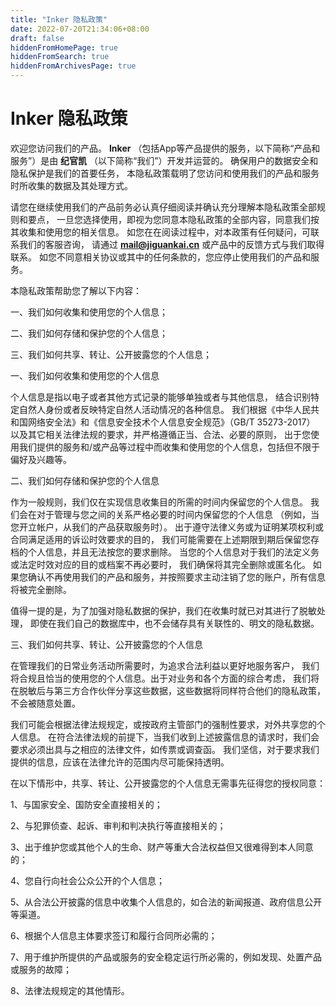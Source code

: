 ```yaml
---
title: "Inker 隐私政策"
date: 2022-07-20T21:34:06+08:00
draft: false
hiddenFromHomePage: true
hiddenFromSearch: true
hiddenFromArchivesPage: true
---
```


# Inker 隐私政策

欢迎您访问我们的产品。 **Inker** （包括App等产品提供的服务，以下简称“产品和服务”）是由 **纪官凯** （以下简称“我们”）开发并运营的。 确保用户的数据安全和隐私保护是我们的首要任务， 本隐私政策载明了您访问和使用我们的产品和服务时所收集的数据及其处理方式。 

请您在继续使用我们的产品前务必认真仔细阅读并确认充分理解本隐私政策全部规则和要点， 一旦您选择使用，即视为您同意本隐私政策的全部内容，同意我们按其收集和使用您的相关信息。 如您在在阅读过程中，对本政策有任何疑问，可联系我们的客服咨询， 请通过 **mail@jiguankai.cn** 或产品中的反馈方式与我们取得联系。 如您不同意相关协议或其中的任何条款的，您应停止使用我们的产品和服务。 

本隐私政策帮助您了解以下内容： 

一、我们如何收集和使用您的个人信息；

二、我们如何存储和保护您的个人信息；

三、我们如何共享、转让、公开披露您的个人信息；

一、我们如何收集和使用您的个人信息 

个人信息是指以电子或者其他方式记录的能够单独或者与其他信息， 结合识别特定自然人身份或者反映特定自然人活动情况的各种信息。 我们根据《中华人民共和国网络安全法》和《信息安全技术个人信息安全规范》（GB/T 35273-2017） 以及其它相关法律法规的要求，并严格遵循正当、合法、必要的原则， 出于您使用我们提供的服务和/或产品等过程中而收集和使用您的个人信息，包括但不限于偏好及兴趣等。 

二、我们如何存储和保护您的个人信息 

作为一般规则，我们仅在实现信息收集目的所需的时间内保留您的个人信息。 我们会在对于管理与您之间的关系严格必要的时间内保留您的个人信息 （例如，当您开立帐户，从我们的产品获取服务时）。 出于遵守法律义务或为证明某项权利或合同满足适用的诉讼时效要求的目的， 我们可能需要在上述期限到期后保留您存档的个人信息，并且无法按您的要求删除。 当您的个人信息对于我们的法定义务或法定时效对应的目的或档案不再必要时， 我们确保将其完全删除或匿名化。 如果您确认不再使用我们的产品和服务，并按照要求主动注销了您的账户，所有信息将被完全删除。 

值得一提的是，为了加强对隐私数据的保护，我们在收集时就已对其进行了脱敏处理， 即使在我们自己的数据库中，也不会储存具有关联性的、明文的隐私数据。 

三、我们如何共享、转让、公开披露您的个人信息 

在管理我们的日常业务活动所需要时，为追求合法利益以更好地服务客户， 我们将合规且恰当的使用您的个人信息。出于对业务和各个方面的综合考虑， 我们将在脱敏后与第三方合作伙伴分享这些数据，这些数据将同样符合他们的隐私政策，不会被随意处置。 

我们可能会根据法律法规规定，或按政府主管部门的强制性要求，对外共享您的个人信息。 在符合法律法规的前提下，当我们收到上述披露信息的请求时，我们会要求必须出具与之相应的法律文件，如传票或调查函。 我们坚信，对于要求我们提供的信息，应该在法律允许的范围内尽可能保持透明。 

在以下情形中，共享、转让、公开披露您的个人信息无需事先征得您的授权同意： 

1、与国家安全、国防安全直接相关的；

2、与犯罪侦查、起诉、审判和判决执行等直接相关的；

3、出于维护您或其他个人的生命、财产等重大合法权益但又很难得到本人同意的； 

4、您自行向社会公众公开的个人信息；

5、从合法公开披露的信息中收集个人信息的，如合法的新闻报道、政府信息公开等渠道。 

6、根据个人信息主体要求签订和履行合同所必需的；

7、用于维护所提供的产品或服务的安全稳定运行所必需的，例如发现、处置产品或服务的故障； 

8、法律法规规定的其他情形。